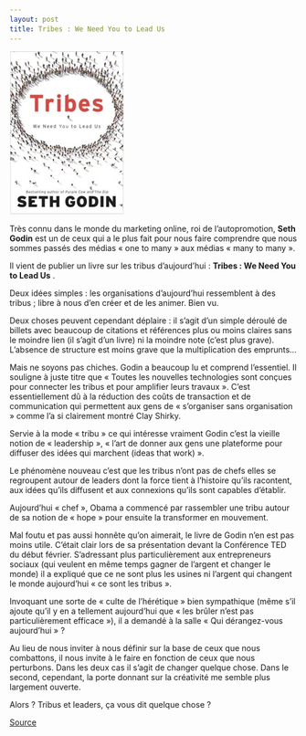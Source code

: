 ```yaml
---
layout: post
title: Tribes : We Need You to Lead Us
---
```


<img src="/assets/images/blog/Couvertures/CouvLivreTribesGodin.jpg" alt="" />  


Très connu dans le monde du marketing online, roi de l’autopromotion, **Seth Godin** est un de ceux qui a le plus fait pour nous faire comprendre que nous sommes passés des médias « one to many » aux médias « many to many ».  


Il vient de publier un livre sur les tribus d’aujourd’hui : **Tribes : We Need You to Lead Us** .  


Deux idées simples : les organisations d’aujourd’hui ressemblent à des tribus ; libre à nous d’en créer et de les animer. Bien vu.  


Deux choses peuvent cependant déplaire : il s’agit d’un simple déroulé de billets avec beaucoup de citations et références plus ou moins claires sans le moindre lien (il s’agit d’un livre) ni la moindre note (c’est plus grave). L’absence de structure est moins grave que la multiplication des emprunts…  


Mais ne soyons pas chiches. Godin a beaucoup lu et comprend l’essentiel. Il souligne à juste titre que « Toutes les nouvelles technologies sont conçues pour connecter les tribus et pour amplifier leurs travaux ». C’est essentiellement dû à la réduction des coûts de transaction et de communication qui permettent aux gens de « s’organiser sans organisation » comme l’a si clairement montré Clay Shirky.  


Servie à la mode « tribu » ce qui intéresse vraiment Godin c’est la vieille notion de « leadership », « l’art de donner aux gens une plateforme pour diffuser des idées qui marchent (ideas that work) ».  


Le phénomène nouveau c’est que les tribus n’ont pas de chefs elles se regroupent autour de leaders dont la force tient à l’histoire qu’ils racontent, aux idées qu’ils diffusent et aux connexions qu’ils sont capables d’établir.  


Aujourd’hui « chef », Obama a commencé par rassembler une tribu autour de sa notion de « hope » pour ensuite la transformer en mouvement.  


Mal foutu et pas aussi honnête qu’on aimerait, le livre de Godin n’en est pas moins utile. C’était clair lors de sa présentation devant la Conférence TED du début février. S’adressant plus particulièrement aux entrepreneurs sociaux (qui veulent en même temps gagner de l’argent et changer le monde) il a expliqué que ce ne sont plus les usines ni l’argent qui changent le monde aujourd’hui « ce sont les tribus ».  


Invoquant une sorte de « culte de l’hérétique » bien sympathique (même s’il ajoute qu’il y en a tellement aujourd’hui que « les brûler n’est pas particulièrement efficace »), il a demandé à la salle « Qui dérangez-vous aujourd’hui » ?  


Au lieu de nous inviter à nous définir sur la base de ceux que nous combattons, il nous invite à le faire en fonction de ceux que nous perturbons. Dans les deux cas il s’agit de changer quelque chose. Dans le second, cependant, la porte donnant sur la créativité me semble plus largement ouverte.  


Alors ? Tribus et leaders, ça vous dit quelque chose ?   


<a href="http://pisani.blog.lemonde.fr/2009/03/17/formez-donc-votre-tribu%E2%80%A6/" hreflang="fr">Source</a>
